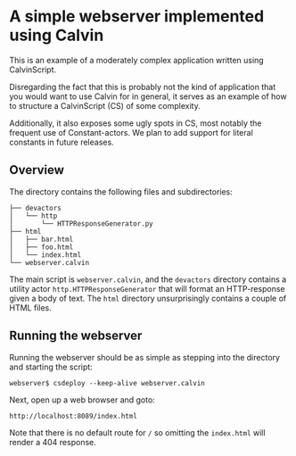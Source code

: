# A simple webserver implemented using Calvin

This is an example of a moderately complex application written using CalvinScript. 

Disregarding the fact that this is probably not the kind of application that you would want to use Calvin for in general, it serves as an example of how to structure a CalvinScript (CS) of some complexity.

Additionally, it also exposes some ugly spots in CS, most notably the frequent use of Constant-actors. We plan to add support for literal constants in future releases.

## Overview

The directory contains the following files and subdirectories: 

    ├── devactors
    │   └── http
    │       └── HTTPResponseGenerator.py
    ├── html
    │   ├── bar.html
    │   ├── foo.html
    │   └── index.html
    └── webserver.calvin

The main script is `webserver.calvin`, and the `devactors` directory contains a utility actor `http.HTTPResponseGenerator` that will format an HTTP-response given a body of text. The `html` directory unsurprisingly contains a couple of HTML files.

## Running the webserver

Running the webserver should be as simple as stepping into the directory and starting the script:

    webserver$ csdeploy --keep-alive webserver.calvin 

Next, open up a web browser and goto:

    http://localhost:8089/index.html

Note that there is no default route for `/` so omitting the `index.html` will render a 404 response.

